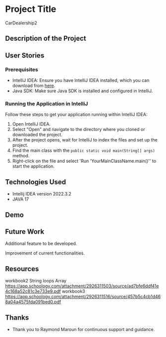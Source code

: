 # Project Title

CarDealership2

## Description of the Project


## User Stories

### Prerequisites

- IntelliJ IDEA: Ensure you have IntelliJ IDEA installed, which you can download from [here](https://www.jetbrains.com/idea/download/).
- Java SDK: Make sure Java SDK is installed and configured in IntelliJ.

### Running the Application in IntelliJ

Follow these steps to get your application running within IntelliJ IDEA:

1. Open IntelliJ IDEA.
2. Select "Open" and navigate to the directory where you cloned or downloaded the project.
3. After the project opens, wait for IntelliJ to index the files and set up the project.
4. Find the main class with the `public static void main(String[] args)` method.
5. Right-click on the file and select 'Run 'YourMainClassName.main()'' to start the application.

## Technologies Used

- Intellij IDEA version 2022.3.2
- JAVA 17

## Demo



## Future Work

Additional feature to be developed.

Improvement of current functionalities.


## Resources

workbook2 String loops Array https://app.schoology.com/attachment/2926311503/source/ad7bfe6ddf41e4c168a52c81c3e733e9.pdf
workbook3 https://app.schoology.com/attachment/2926311516/source/457b5c4cb1d468a04a4575fda091bed0.pdf


## Thanks

- Thank you to Raymond Maroun for continuous support and guidance.


